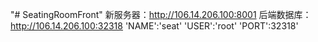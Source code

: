 "# SeatingRoomFront" 
新服务器：http://106.14.206.100:8001
后端数据库：http://106.14.206.100:32318
'NAME':'seat'
'USER':'root'
'PORT':32318'